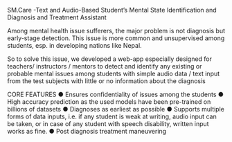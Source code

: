 SM.Care
-Text and Audio-Based Student’s Mental State Identification and Diagnosis and Treatment Assistant

Among mental health issue sufferers, the major problem is not diagnosis but early-stage detection. This issue is more common and unsupervised among students, esp. in developing nations like Nepal. 

So to solve this issue, we developed a web-app especially designed for teachers/ instructors / mentors to detect and identify  any existing or probable mental issues among students with simple audio data / text input from the test subjects with little or no information about the diagnosis
 
CORE FEATURES
●	Ensures confidentiality of issues among the students
●	High accuracy prediction as the used models have been pre-trained on billions of datasets
●	Diagnoses as earliest as possible
●	Supports multiple forms of data inputs, i.e. if any student is weak at writing, audio input can be taken, or in case of any student with speech disability, written input works as fine.
●	Post diagnosis treatment maneuvering 
